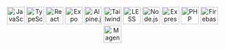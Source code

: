 <p align="center">
  <!-- JavaScript -->
  <img src="https://img.icons8.com/color/48/000000/javascript.png" alt="JavaScript" width="40" height="40"/>
  <!-- TypeScript -->
  <img src="https://img.icons8.com/color/48/000000/typescript.png" alt="TypeScript" width="40" height="40"/>
  <!-- React Native -->
  <img src="https://img.icons8.com/color/48/000000/react-native.png" alt="React Native" width="40" height="40"/>
  <!-- Expo -->
  <img src="https://avatars.githubusercontent.com/u/12504344?s=200&v=4" alt="Expo" width="40" height="40"/>
  <!-- Alpine.js -->
  <img src="https://avatars.githubusercontent.com/u/59030169?s=200&v=4" alt="Alpine.js" width="40" height="40"/>
  <!-- Tailwind CSS -->
  <img src="https://www.vectorlogo.zone/logos/tailwindcss/tailwindcss-icon.svg" alt="Tailwind CSS" width="40" height="40"/>
  <!-- LESS -->
  <img src="https://cdn.worldvectorlogo.com/logos/less.svg" alt="LESS" width="40" height="40"/>
  <!-- Node.js -->
  <img src="https://img.icons8.com/color/48/000000/nodejs.png" alt="Node.js" width="40" height="40"/>
  <!-- Express -->
  <img src="https://upload.wikimedia.org/wikipedia/commons/6/64/Expressjs.png" alt="Express" width="40" height="40"/>
  <!-- PHP -->
  <img src="https://img.icons8.com/officel/40/000000/php-logo.png" alt="PHP" width="40" height="40"/>
  <!-- Firebase -->
  <img src="https://www.vectorlogo.zone/logos/firebase/firebase-icon.svg" alt="Firebase" width="40" height="40"/>
  <!-- Magento 2 -->
  <img src="https://img.icons8.com/color/48/000000/magento.png" alt="Magento" width="40" height="40"/>
</p>
